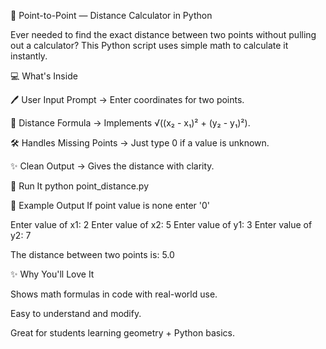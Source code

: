 📏 Point-to-Point — Distance Calculator in Python

Ever needed to find the exact distance between two points without pulling out a calculator?
This Python script uses simple math to calculate it instantly.

💻 What's Inside

🖊 User Input Prompt → Enter coordinates for two points.

📐 Distance Formula → Implements √((x₂ - x₁)² + (y₂ - y₁)²).

🛠 Handles Missing Points → Just type 0 if a value is unknown.

✨ Clean Output → Gives the distance with clarity.

🚀 Run It
python point_distance.py

📌 Example Output
If point value is none enter '0' 

Enter value of x1: 2
Enter value of x2: 5
Enter value of y1: 3
Enter value of y2: 7

The distance between two points is: 5.0

✨ Why You'll Love It

Shows math formulas in code with real-world use.

Easy to understand and modify.

Great for students learning geometry + Python basics.
